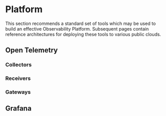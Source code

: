 # Platform

This section recommends a standard set of tools which may be used to build an effective Observability Platform. Subsequent pages contain reference architectures for deploying these tools to various public clouds.

## Open Telemetry

### Collectors

### Receivers

### Gateways

## Grafana
